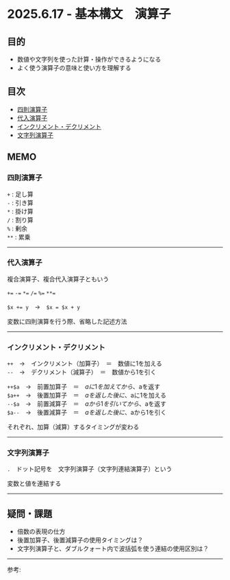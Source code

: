 # 2025.6.17 - 基本構文　演算子

## 目的

- 数値や文字列を使った計算・操作ができるようになる
- よく使う演算子の意味と使い方を理解する

## 目次

- [四則演算子](#1)
- [代入演算子](#2)
- [インクリメント・デクリメント](#3)
- [文字列演算子](#4)

## MEMO

<a id="1"></a>

### 四則演算子

`+` : 足し算  
`-` : 引き算  
`*` : 掛け算  
`/` : 割り算  
`%` : 剰余  
`**` : 累乗

---
<a id="2"></a>

### 代入演算子

複合演算子、複合代入演算子ともいう  

`+=` `-=` `*=` `/=` `%=` `**=`  

`$x += y`　→　`$x = $x + y`  

変数に四則演算を行う際、省略した記述方法  

---
<a id="3"></a>

### インクリメント・デクリメント

`++`　→　インクリメント（加算子）　＝　数値に1を加える  
`--`　→　デクリメント（減算子）　＝　数値から1を引く  

`++$a`　→　前置加算子　＝　$aに1を加えてから、$aを返す  
`$a++`　→　後置加算子　＝　$aを返した後に、$aに1を加える  
`--$a`　→　前置減算子　＝　$aから1を引いてから、$aを返す  
`$a--`　→　後置減算子　＝　$aを返した後に、$aから1を引く  

それぞれ、加算（減算）するタイミングが変わる  

---
<a id="4"></a>

### 文字列演算子

`.`　ドット記号を　文字列演算子（文字列連結演算子）という  

変数と値を連結する  

---

## 疑問・課題

- 倍数の表現の仕方
- 後置加算子、後置減算子の使用タイミングは？
- 文字列演算子と、ダブルクォート内で波括弧を使う連結の使用区別は？

---

参考: []()
